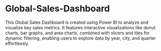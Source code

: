 # Global-Sales-Dashboard
This Global Sales Dashboard is created using Power BI to analyze and visualize key sales metrics. It features interactive visualizations like donut charts, bar graphs, and area charts, combined with slicers and tiles for dynamic filtering, enabling users to explore data by year, city, and quarter effortlessly.
